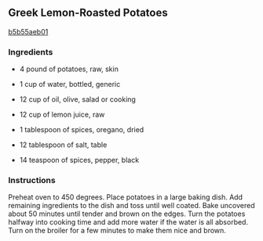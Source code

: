 ## Greek Lemon-Roasted Potatoes

[b5b55aeb01](http://www.food.com/recipe/greek-lemon-roasted-potatoes-355557)

### Ingredients

 - 4 pound of potatoes, raw, skin

 - 1 cup of water, bottled, generic

 - 12 cup of oil, olive, salad or cooking

 - 12 cup of lemon juice, raw

 - 1 tablespoon of spices, oregano, dried

 - 12 tablespoon of salt, table

 - 14 teaspoon of spices, pepper, black

### Instructions

Preheat oven to 450 degrees. Place potatoes in a large baking dish. Add remaining ingredients to the dish and toss until well coated. Bake uncovered about 50 minutes until tender and brown on the edges. Turn the potatoes halfway into cooking time and add more water if the water is all absorbed. Turn on the broiler for a few minutes to make them nice and brown.